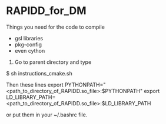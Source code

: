 # RAPIDD_for_DM

Things you need for the code to compile 

- gsl libraries
- pkg-config
- even cython

1) Go to parent directory and type 

$ sh instructions_cmake.sh

Then these lines 
export PYTHONPATH="<path_to_directory_of_RAPIDD.so_file>:$PYTHONPATH"
export LD_LIBRARY_PATH=<path_to_directory_of_RAPIDD.so_file>:$LD_LIBRARY_PATH

or put them in your ~/.bashrc file.
